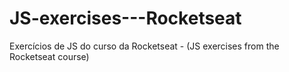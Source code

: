 # JS-exercises---Rocketseat
Exercícios de JS do curso da Rocketseat - (JS exercises from the Rocketseat course)
